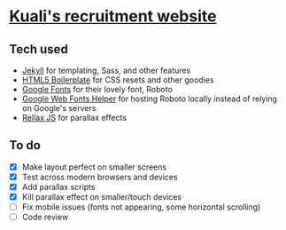 # [Kuali's recruitment website](https://edelstone.github.io/kuali-jobs/)

## Tech used

- [Jekyll](https://jekyllrb.com/) for templating, Sass, and other features
- [HTML5 Boilerplate](https://html5boilerplate.com/) for CSS resets and other goodies
- [Google Fonts](https://fonts.google.com/) for their lovely font, Roboto
- [Google Web Fonts Helper](https://google-webfonts-helper.herokuapp.com/fonts) for hosting Roboto locally instead of relying on Google's servers
- [Rellax JS](https://dixonandmoe.com/rellax/) for parallax effects

## To do

- [x] Make layout perfect on smaller screens
- [x] Test across modern browsers and devices
- [x] Add parallax scripts
- [x] Kill parallax effect on smaller/touch devices
- [ ] Fix mobile issues (fonts not appearing, some horizontal scrolling)
- [ ] Code review
